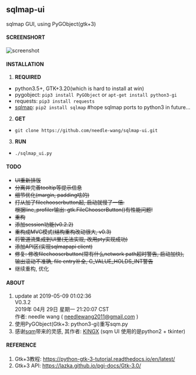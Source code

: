 ## sqlmap-ui
sqlmap GUI, using PyGObject(gtk+3) 


#### SCREENSHORT
![screenshot](https://github.com/needle-wang/sqlmap-ui/blob/master/screenshots/sqlmap-ui1.png)

#### INSTALLATION

1. **REQUIRED**  
  - python3.5+, GTK+3.20(which is hard to install at win)  
  - pygobject: `pip3 install PyGObject` or `apt-get install python3-gi`  
  - requests: `pip3 install requests`
  - [sqlmap](https://github.com/sqlmapproject/sqlmap): `pip2 install sqlmap` #hope sqlmap ports to python3 in future...
2. **GET**
  - `git clone https://github.com/needle-wang/sqlmap-ui.git`
3. **RUN**  
  - `./sqlmap_ui.py`

#### TODO
- ~~UI重新排版~~
- ~~分离并完善tooltip等提示信息~~
- ~~细节优化(margin, padding啥的)~~
- ~~打从加了filechooserbutton起, 启动就慢了一倍:  
   根据line_profiler输出: gtk.FileChooserButton()有性能问题!~~
- ~~重构~~
- ~~添加session功能(v0.2.2)~~
- ~~重构成MVC模式(结构重构改动很大, v0.3)~~
- ~~将管道流集成到UI里(无法实现, 改用pty实现成功)~~
- ~~添加API区(实现sqlmapapi client)~~
- ~~修复: 修改filechooserbutton(常有什么network path超时警告, 启动加快),  
  输出滚动不准确, file entry补全, G_VALUE_HOLDS_INT警告~~
- 继续重构, 优化

#### ABOUT
1. update at 2019-05-09 01:02:36  
   V0.3.2  
   2019年 04月 29日 星期一 21:20:07 CST  
   作者: needle wang ( needlewang2011@gmail.com )
2. 使用PyGObject(Gtk+3: python3-gi)重写sqm.py
3. 感谢[sqm](https://github.com/kxcode/gui-for-sqlmap)带来的灵感, 其作者: [KINGX](https://github.com/kxcode) (sqm UI 使用的是python2 + tkinter)

#### REFERENCE
1. Gtk+3教程: https://python-gtk-3-tutorial.readthedocs.io/en/latest/
2. Gtk+3 API: https://lazka.github.io/pgi-docs/Gtk-3.0/
